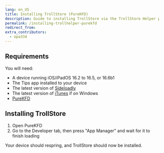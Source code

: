 ```yaml
---
lang: en_US
title: Installing TrollStore (PureKFD)
description: Guide to installing TrollStore via the TrollStore Helper package
permalink: /installing-trollhelper-purekfd
redirect_from:
extra_contributors:
  - opa334
---
```


## Requirements

You will need:
- A device running iOS/iPadOS 16.2 to 16.5, or 16.6b1
- The Tips app installed to your device
- The latest version of [Sideloadly](https://sideloadly.io/)
- The latest version of [iTunes](https://www.apple.com/itunes/download/win32) if on Windows
- [PureKFD](https://cdn.discordapp.com/attachments/1141101614715916359/1178821015116193813/PureKFD.ipa)

## Installing TrollStore

1. Open PureKFD
1. Go to the Developer tab, then press "App Manager" and wait for it to finish loading

Your device should respring, and TrollStore should now be installed.